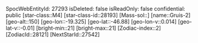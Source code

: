 ﻿---
location: [-46.88,-19.325,150]
type: Station
tags:
- astro/Star

---
SpocWebEntityId: 27293
isDeleted: false
isReadOnly: false
confidential: public
[star-class::M4]
[star-class-id::28193]
[Mass-sol::]
[name::Gruis-2]
[geo-alt::150]
[geo-lon::-19.325]
[geo-lat::-46.88]
[geo-lon-v::0.014]
[geo-lat-v::-0.01]
[bright-min::21]
[bright-max::21]
[Zodiac-index::2]
[ZodiacId::28121]
[NextStarId::27542]

